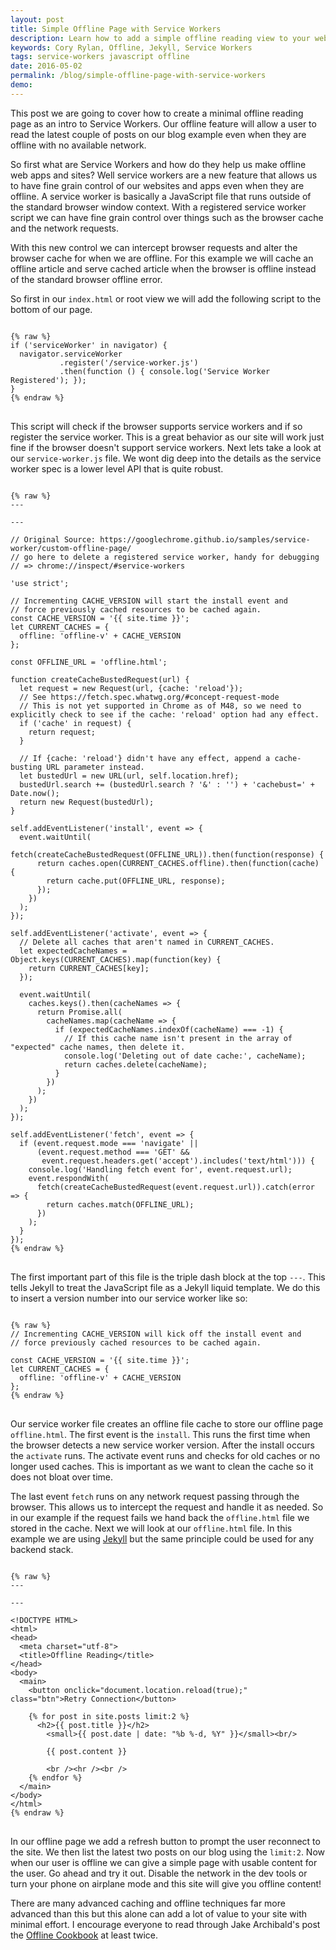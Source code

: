 ```yaml
---
layout: post
title: Simple Offline Page with Service Workers
description: Learn how to add a simple offline reading view to your website using Service Workers.
keywords: Cory Rylan, Offline, Jekyll, Service Workers
tags: service-workers javascript offline
date: 2016-05-02
permalink: /blog/simple-offline-page-with-service-workers
demo:
---
```


This post we are going to cover how to create a minimal offline reading page
as an intro to Service Workers. Our offline feature will allow a user to read the 
latest couple of posts on our blog example even when they are offline with no available
network.

So first what are Service Workers and how do they help us make offline web apps and sites?
Well service workers are a new feature that allows us to have fine grain control of our
websites and apps even when they are offline. A service worker is basically a JavaScript 
file that runs outside of the standard browser window context. With a registered service 
worker script we can have fine grain control over things such as the browser cache and 
the network requests.

With this new control we can intercept browser requests and alter the browser cache
for when we are offline. For this example we will cache an offline article and serve
cached article when the browser is offline instead of the standard browser offline error.

So first in our `index.html` or root view we will add the following script 
to the bottom of our page.

<pre class="language-javascript">
<code>
{% raw %}
if ('serviceWorker' in navigator) {
  navigator.serviceWorker
           .register('/service-worker.js')
           .then(function () { console.log('Service Worker Registered'); });
}
{% endraw %}
</code>
</pre>

This script will check if the browser supports service workers and if so register the service worker.
This is a great behavior as our site will work just fine if the browser doesn't support 
service workers. Next lets take a look at our `service-worker.js` file. We wont dig deep into the details 
as the service worker spec is a lower level API that is quite robust.

<pre class="language-javascript">
<code>
{% raw %}
---

---

// Original Source: https://googlechrome.github.io/samples/service-worker/custom-offline-page/
// go here to delete a registered service worker, handy for debugging 
// => chrome://inspect/#service-workers

'use strict';

// Incrementing CACHE_VERSION will start the install event and
// force previously cached resources to be cached again.
const CACHE_VERSION = '{{ site.time }}';
let CURRENT_CACHES = {
  offline: 'offline-v' + CACHE_VERSION
};

const OFFLINE_URL = 'offline.html';

function createCacheBustedRequest(url) {
  let request = new Request(url, {cache: 'reload'});
  // See https://fetch.spec.whatwg.org/#concept-request-mode
  // This is not yet supported in Chrome as of M48, so we need to explicitly check to see if the cache: 'reload' option had any effect.
  if ('cache' in request) {
    return request;
  }

  // If {cache: 'reload'} didn't have any effect, append a cache-busting URL parameter instead.
  let bustedUrl = new URL(url, self.location.href);
  bustedUrl.search += (bustedUrl.search ? '&' : '') + 'cachebust=' + Date.now();
  return new Request(bustedUrl);
}

self.addEventListener('install', event => {
  event.waitUntil(
    fetch(createCacheBustedRequest(OFFLINE_URL)).then(function(response) {
      return caches.open(CURRENT_CACHES.offline).then(function(cache) {
        return cache.put(OFFLINE_URL, response);
      });
    })
  );
});

self.addEventListener('activate', event => {
  // Delete all caches that aren't named in CURRENT_CACHES.
  let expectedCacheNames = Object.keys(CURRENT_CACHES).map(function(key) {
    return CURRENT_CACHES[key];
  });

  event.waitUntil(
    caches.keys().then(cacheNames => {
      return Promise.all(
        cacheNames.map(cacheName => {
          if (expectedCacheNames.indexOf(cacheName) === -1) {
            // If this cache name isn't present in the array of "expected" cache names, then delete it.
            console.log('Deleting out of date cache:', cacheName);
            return caches.delete(cacheName);
          }
        })
      );
    })
  );
});

self.addEventListener('fetch', event => {
  if (event.request.mode === 'navigate' ||
      (event.request.method === 'GET' &&
       event.request.headers.get('accept').includes('text/html'))) {
    console.log('Handling fetch event for', event.request.url);
    event.respondWith(
      fetch(createCacheBustedRequest(event.request.url)).catch(error => {
        return caches.match(OFFLINE_URL);
      })
    );
  }
});
{% endraw %}
</code>
</pre>

The first important part of this file is the triple dash block at the top `---`. This tells Jekyll
to treat the JavaScript file as a Jekyll liquid template. We do this to insert a version number into our 
service worker like so:

<pre class="language-javascript">
<code>
{% raw %}
// Incrementing CACHE_VERSION will kick off the install event and
// force previously cached resources to be cached again.

const CACHE_VERSION = '{{ site.time }}';
let CURRENT_CACHES = {
  offline: 'offline-v' + CACHE_VERSION
};
{% endraw %}
</code>
</pre>

Our service worker file creates an offline file cache to store our offline page `offline.html`. The first event
is the `install`. This runs the first time when the browser detects a new service worker version. After the install
occurs the `activate` runs. The activate event runs and checks for old caches or no longer used caches. This is important
as we want to clean the cache so it does not bloat over time.
 
The last event `fetch` runs on any network request passing through 
the browser. This allows us to intercept the request and handle it as needed. So in our example if the request fails
we hand back the `offline.html` file we stored in the cache. Next we will look at our `offline.html` file. In this
example we are using [Jekyll](https://jekyllrb.com/) but the same principle could be used for any backend stack.

<pre class="language-html">
<code>
{% raw %}
---

---

&lt;!DOCTYPE HTML&gt;
&lt;html&gt;
&lt;head&gt;
  &lt;meta charset=&quot;utf-8&quot;&gt;
  &lt;title&gt;Offline Reading&lt;/title&gt;
&lt;/head&gt;
&lt;body&gt;
  &lt;main&gt;        
    &lt;button onclick=&quot;document.location.reload(true);&quot; class=&quot;btn&quot;&gt;Retry Connection&lt;/button&gt;
            
    {% for post in site.posts limit:2 %}
      &lt;h2&gt;{{ post.title }}&lt;/h2&gt;    
        &lt;small&gt;{{ post.date | date: &quot;%b %-d, %Y&quot; }}&lt;/small&gt;&lt;br/&gt;

        {{ post.content }}
            
        &lt;br /&gt;&lt;hr /&gt;&lt;br /&gt;
    {% endfor %}
  &lt;/main&gt;
&lt;/body&gt;
&lt;/html&gt;
{% endraw %}
</code>
</pre>

In our offline page we add a refresh button to prompt the user reconnect to the site. We then list the latest two 
posts on our blog using the `limit:2`. Now when our user is offline we can give a simple page with usable content
for the user. Go ahead and try it out. Disable the network in the dev tools or turn your phone on airplane mode
and this site will give you offline content!

There are many advanced caching and offline techniques far more advanced than this but this alone
can add a lot of value to your site with minimal effort. I encourage everyone to read through Jake Archibald's post the
[Offline Cookbook](https://jakearchibald.com/2014/offline-cookbook/) at least twice. 